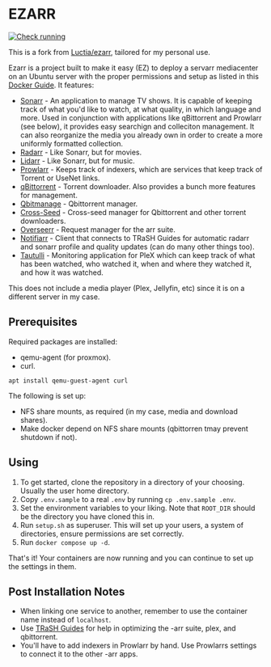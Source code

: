 # EZARR
[![Check running](https://github.com/Luctia/ezarr/actions/workflows/check_running.yml/badge.svg)](https://github.com/Luctia/ezarr/actions/workflows/check_running.yml)

This is a fork from [Luctia/ezarr](https://github.com/Luctia/ezarr), tailored for my personal use.

Ezarr is a project built to make it easy (EZ) to deploy a servarr mediacenter on an Ubuntu server with the proper permissions and setup as listed in this [Docker Guide](https://wiki.servarr.com/docker-guide). It features:
- [Sonarr](https://sonarr.tv/) - An application to manage TV shows. It is capable of keeping track
  of what you'd like to watch, at what quality, in which language and more. Used in conjunction with
  applications like qBittorrent and Prowlarr (see below), it provides easy searchign and colleciton
  management. It can also reorganize the media you already own in order to create a more uniformly
  formatted collection.
- [Radarr](https://radarr.video/) - Like Sonarr, but for movies.
- [Lidarr](https://lidarr.audio/) - Like Sonarr, but for music.
- [Prowlarr](https://wiki.servarr.com/prowlarr) - Keeps track of indexers, which are services that
  keep track of Torrent or UseNet links.
- [qBittorrent](https://www.qbittorrent.org/) - Torrent downloader. Also provides a bunch more
  features for management.
- [Qbitmanage](https://github.com/StuffAnThings/qbit_manage) - Qbittorrent manager.
- [Cross-Seed](https://github.com/cross-seed/cross-seed) - Cross-seed manager for Qbittorrent and other torrent downloaders.
- [Overseerr](https://overseerr.dev/) - Request manager for the arr suite.
- [Notifiarr](https://notifiarr.com/guest/login) - Client that connects to TRaSH Guides for automatic radarr and sonarr profile and quality updates (can do many other things too).
- [Tautulli](https://tautulli.com/) - Monitoring application for PleX which can keep track of
  what has been watched, who watched it, when and where they watched it, and how it was watched.

This does not include a media player (Plex, Jellyfin, etc) since it is on a different server in my case. 

## Prerequisites
Required packages are installed:
  - qemu-agent (for proxmox).
  - curl.

`apt install qemu-guest-agent curl`

The following is set up:
  - NFS share mounts, as required (in my case, media and download shares).
  - Make docker depend on NFS share mounts (qbittorren tmay prevent shutdown if not).

## Using
1. To get started, clone the repository in a directory of your choosing.  Usually the user home directory.
2. Copy `.env.sample` to a real `.env` by running `cp .env.sample .env`.
3. Set the environment variables to your liking. Note that `ROOT_DIR` should be the directory you
   have cloned this in.
4. Run `setup.sh` as superuser. This will set up your users, a system of directories, ensure
   permissions are set correctly.
5. Run `docker compose up -d`.

That's it! Your containers are now running and you can continue to set up the settings in them.

## Post Installation Notes
- When linking one service to another, remember to use the container name instead of `localhost`.
- Use [TRaSH Guides](https://trash-guides.info/) for help in optimizing the -arr suite, plex, and qbittorrent.
- You'll have to add indexers in Prowlarr by hand. Use Prowlarrs settings to connect it to the
  other -arr apps.
